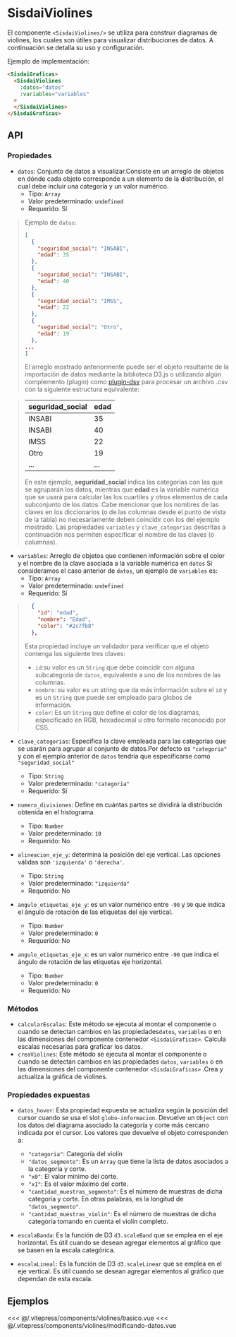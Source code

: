 <script setup>
    import Basico from "../../.vitepress/components/violines/basico.vue";
    import ModificandoDatos from "../../.vitepress/components/violines/modificando-datos.vue";

</script>

# SisdaiViolines

El componente `<SisdaiViolines/>` se utiliza para construir diagramas de violines, los cuales son útiles para visualizar distribuciones de datos. A continuación se detalla su uso y configuración.

Ejemplo de implementación:

```html
<SisdaiGraficas>
  <SisdaiViolines
    :datos="datos"
    :variables="variables"
  >
  </SisdaiViolines>
</SisdaiGraficas>
```

## API

### Propiedades

- `datos`: Conjunto de datos a visualizar.Consiste en un arreglo de objetos en dónde cada objeto corresponde a un elemento de la distribución, el cual debe incluir una categoría y un valor numérico.
  - Tipo: `Array`
  - Valor predeterminado: `undefined`
  - Requerido: Sí

> Ejemplo de `datos`:
>
> ```json
> [
>   {
>     "seguridad_social": "INSABI",
>     "edad": 35
>   },
>   {
>     "seguridad_social": "INSABI",
>     "edad": 40
>   },
>   {
>     "seguridad_social": "IMSS",
>     "edad": 22
>   },
>   {
>     "seguridad_social": "Otro",
>     "edad": 19
>   },
> ...
> ]
> ```
>
> El arreglo mostrado anteriormente puede ser el objeto resultante de la importación de datos mediante la biblioteca D3.js o utilizando algún complemento (plugin) como [plugin-dsv](https://www.npmjs.com/package/@rollup/plugin-dsv) para procesar un archivo .csv con la siguiente estructura equivalente:

> <table>
> <thead>
> <tr>
> <th>seguridad_social</th>
> <th>edad</th>
> </tr>
> </thead>
> <tbody>
> <tr>
> <td>INSABI</td>
> <td>35</td>
> </tr>
> <tr>
> <td>INSABI</td>
> <td>40</td>
> </tr>
> <tr>
> <td>IMSS</td>
> <td>22</td>
> </tr>
> <tr>
> <td>Otro</td>
> <td>19</td>
> </tr>
> <tr>
> <td>...</td>
> <td>...</td>
> </tr>
>
> </tbody>
> </table>
>
> En este ejemplo, **seguridad_social** indica las categorías con las que se agruparán los datos, mientras que **edad** es la variable numérica que se usará para calcular las los cuartiles y otros elementos de cada subconjunto de los datos. Cabe mencionar que los nombres de las claves en los diccionarios (o de las columnas desde el punto de vista de la tabla) no necesariamente deben coincidir con los del ejemplo mostrado. Las propiedades `variables` y `clave_categorias` descritas a continuación nos permiten especificar el nombre de las claves (o columnas).

- `variables`: Arreglo de objetos que contienen información sobre el color y el nombre de la clave asociada a la variable numérica en `datos` Si consideramos el caso anterior de `datos`, un ejemplo de `variables` es:
  - Tipo: `Array`
  - Valor predeterminado: `undefined`
  - Requerido: Sí

> ```json
>   {
>     "id": "edad",
>     "nombre": "Edad",
>     "color": "#2c7fb8"
>   },
> ```
>
> Esta propiedad incluye un validador para verificar que el objeto contenga las siguiente tres claves:
>
> - `id`:su valor es un `String` que debe coincidir con alguna subcategoría de `datos`, equivalente a uno de los nombres de las columnas.
> - `nombre`: su valor es un string que da más información sobre el `id` y es un `String` que puede ser empleado para globos de información.
> - `color`: Es un `String` que define el color de los diagramas, especificado en RGB, hexadecimal u otro formato reconocido por CSS.

- `clave_categorias`: Especifica la clave empleada para las categorías que se usarán para agrupar al conjunto de datos.Por defecto es `"categoria"` y con el ejemplo anterior de `datos` tendría que especificarse como `"seguridad_social"`
  - Tipo: `String`
  - Valor predeterminado: `"categoria"`
  - Requerido: Sí
- `numero_divisiones`: Define en cuántas partes se dividirá la distribución obtenida en el histograma.

  - Tipo: `Number`
  - Valor predeterminado: `10`
  - Requerido: No

- `alineacion_eje_y`: determina la posición del eje vertical. Las opciones válidas son `'izquierda'` o `'derecha'`.
  - Tipo: `String`
  - Valor predeterminado: `"izquierda"`
  - Requerido: No
- `angulo_etiquetas_eje_y`: es un valor numérico entre `-90` y `90` que indica el ángulo de rotación de las etiquetas del eje vertical.
  - Tipo: `Number`
  - Valor predeterminado: `0`
  - Requerido: No
- `angulo_etiquetas_eje_x`: es un valor numérico entre `-90` que indica el ángulo de rotación de las etiquetas eje horizontal.
  - Tipo: `Number`
  - Valor predeterminado: `0`
  - Requerido: No

### Métodos

- `calcularEscalas`: Este método se ejecuta al montar el componente o cuando se detectan cambios en las propiedades`datos`, `variables` o en las dimensiones del componente contenedor `<SisdaiGraficas>`. Calcula escalas necesarias para graficar los datos.
- `creaViolines`: Este método se ejecuta al montar el componente o cuando se detectan cambios en las propiedades `datos`, `variables` o en las dimensiones del componente contenedor `<SisdaiGraficas>` .Crea y actualiza la gráfica de violines.

### Propiedades expuestas

- `datos_hover`: Esta propiedad expuesta se actualiza según la posición del cursor cuando se usa el slot `globo-informacion`. Devuelve un `Object` con los datos del diagrama asociado la categoría y corte más cercano indicada por el cursor. Los valores que devuelve el objeto corresponden a:

  - `"categoria"`: Categoría del violín
  - `"datos_segmento"`: Es un `Array` que tiene la lista de datos asociados a la categoría y corte.
  - `"x0"`: El valor mínimo del corte.
  - `"x1"`: Es el valor máximo del corte.
  - `"cantidad_muestras_segmento"`: Es el número de muestras de dicha categoría y corte. En otras palabras, es la longitud de `"datos_segmento"`.
  - `"cantidad_muestras_violin"`: Es el número de muestras de dicha categoría tomando en cuenta el violín completo.

- `escalaBanda`: Es la función de D3 `d3.scaleBand` que se emplea en el eje horizontal. Es útil cuando se desean agregar elementos al gráfico que se basen en la escala categórica.

- `escalaLineal`: Es la función de D3 `d3.scaleLinear` que se emplea en el eje vertical. Es útil cuando se desean agregar elementos al gráfico que dependan de esta escala.

## Ejemplos

<Basico/>
<<< @/.vitepress/components/violines/basico.vue
<ModificandoDatos/>
<<< @/.vitepress/components/violines/modificando-datos.vue
